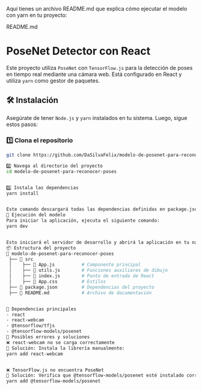 Aquí tienes un archivo README.md que explica cómo ejecutar el modelo con yarn en tu proyecto:

README.md
# PoseNet Detector con React

Este proyecto utiliza `PoseNet` con `TensorFlow.js` para la detección de poses en tiempo real mediante una cámara web. Está configurado en React y utiliza `yarn` como gestor de paquetes.

## 🛠️ Instalación

Asegúrate de tener `Node.js` y `yarn` instalados en tu sistema. Luego, sigue estos pasos:

### 1️⃣ Clona el repositorio
```sh
git clone https://github.com/DaSilvaFelix/modelo-de-posenet-para-reconocer-poses.git

2️⃣ Navega al directorio del proyecto
cd modelo-de-posenet-para-reconocer-poses


3️⃣ Instala las dependencias
yarn install


Este comando descargará todas las dependencias definidas en package.json.
🚀 Ejecución del modelo
Para iniciar la aplicación, ejecuta el siguiente comando:
yarn dev


Esto iniciará el servidor de desarrollo y abrirá la aplicación en tu navegador en http://localhost:5173/.
📦 Estructura del proyecto
📂 modelo-de-posenet-para-reconocer-poses
 ├── 📂 src
 │    ├── 📜 App.js          # Componente principal
 │    ├── 📜 utils.js        # Funciones auxiliares de dibujo
 │    ├── 📜 index.js        # Punto de entrada de React
 │    ├── 📜 App.css         # Estilos
 ├── 📜 package.json         # Dependencias del proyecto
 ├── 📜 README.md            # Archivo de documentación


🧩 Dependencias principales
- react
- react-webcam
- @tensorflow/tfjs
- @tensorflow-models/posenet
🔧 Posibles errores y soluciones
❌ react-webcam no se carga correctamente
🔹 Solución: Instala la librería manualmente:
yarn add react-webcam


❌ TensorFlow.js no encuentra PoseNet
🔹 Solución: Verifica que @tensorflow-models/posenet esté instalado correctamente:
yarn add @tensorflow-models/posenet



